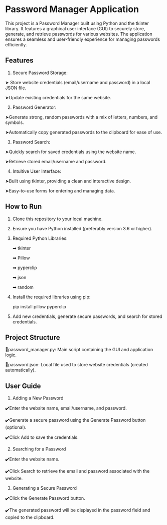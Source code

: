 
# Password Manager Application

This project is a Password Manager built using Python and the tkinter library. It features a graphical user interface (GUI) to securely store, generate, and retrieve passwords for various websites. The application ensures a seamless and user-friendly experience for managing passwords efficiently.



## Features

1. Secure Password Storage:

➤ Store website credentials (email/username and password) in a local JSON file.

➤Update existing credentials for the same website.

2. Password Generator:

➤Generate strong, random passwords with a mix of letters, numbers, and symbols.

➤Automatically copy generated passwords to the clipboard for ease of use.

3. Password Search:

➤Quickly search for saved credentials using the website name.

➤Retrieve stored email/username and password.

4. Intuitive User Interface:

➤Built using tkinter, providing a clean and interactive design.

➤Easy-to-use forms for entering and managing data.





## How to Run

1. Clone this repository to your local machine.

2. Ensure you have Python installed (preferably version 3.6 or higher).

3. Required Python Libraries: 

    ➡ tkinter
    
    ➡ Pillow
    
    ➡ pyperclip
    
    ➡ json

    ➡ random


4. Install the required libraries using pip:

   pip install pillow pyperclip

5. Add new credentials, generate secure passwords, and 
   search for stored credentials.

## Project Structure

🔑password_manager.py: Main script containing the GUI and application logic.

🔑password.json: Local file used to store website credentials (created automatically).


## User Guide

1. Adding a New Password

✔️Enter the website name, email/username, and password.

✔️Generate a secure password using the Generate Password button (optional).

✔️Click Add to save the credentials.

2. Searching for a Password

✔️Enter the website name.

✔️Click Search to retrieve the email and password associated with the website.

3. Generating a Secure Password

✔️Click the Generate Password button.

✔️The generated password will be displayed in the password field and copied to the clipboard.
